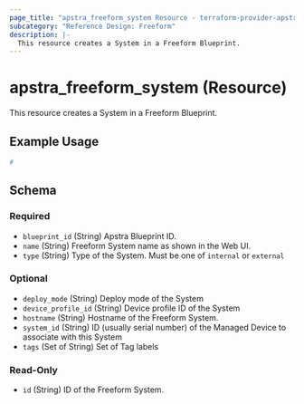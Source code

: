 ```yaml
---
page_title: "apstra_freeform_system Resource - terraform-provider-apstra"
subcategory: "Reference Design: Freeform"
description: |-
  This resource creates a System in a Freeform Blueprint.
---
```


# apstra_freeform_system (Resource)

This resource creates a System in a Freeform Blueprint.


## Example Usage

```terraform
#
```

<!-- schema generated by tfplugindocs -->
## Schema

### Required

- `blueprint_id` (String) Apstra Blueprint ID.
- `name` (String) Freeform System name as shown in the Web UI.
- `type` (String) Type of the System. Must be one of `internal` or `external`

### Optional

- `deploy_mode` (String) Deploy mode of the System
- `device_profile_id` (String) Device profile ID of the System
- `hostname` (String) Hostname of the Freeform System.
- `system_id` (String) ID (usually serial number) of the Managed Device to associate with this System
- `tags` (Set of String) Set of Tag labels

### Read-Only

- `id` (String) ID of the Freeform System.



